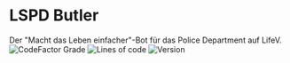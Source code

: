 # LSPD Butler
Der "Macht das Leben einfacher"-Bot für das Police Department auf LifeV.
![CodeFactor Grade](https://img.shields.io/codefactor/grade/github/wechselgeld/lspd-butler?style=for-the-badge)
![Lines of code](https://img.shields.io/tokei/lines/github/wechselgeld/lspd-butler?label=Zeilen%20Code&style=for-the-badge)
![Version](https://img.shields.io/badge/Version-0.4.3-yellow?style=for-the-badge)